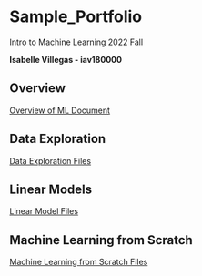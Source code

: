 # Sample_Portfolio
Intro to Machine Learning 2022 Fall

**Isabelle Villegas - iav180000**

## Overview

[Overview of ML Document](https://github.com/izzy57467/Sample_Portfolio/blob/main/Overview/Overview%20of%20ML.pdf)

## Data Exploration

[Data Exploration Files](https://github.com/izzy57467/Sample_Portfolio/tree/main/Data%20Exploration)

## Linear Models
[Linear Model Files](https://github.com/izzy57467/Sample_Portfolio/tree/main/Linear%20Models)

## Machine Learning from Scratch
[Machine Learning from Scratch Files](https://github.com/izzy57467/Sample_Portfolio/tree/main/Machine_Learning_From_Scratch)
